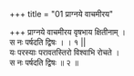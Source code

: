 +++
title = "01 प्राग्नये वाचमीरय"

+++
प्राग्नये वाचमीरय वृषभाय क्षितीनाम् ।  
स नः पर्षदति द्विषः । । १ ||  
यः परस्याः परावतस्तिरो विश्वाभि रोचते ।  
स नः पर्षदति द्विषः ॥ २ ॥